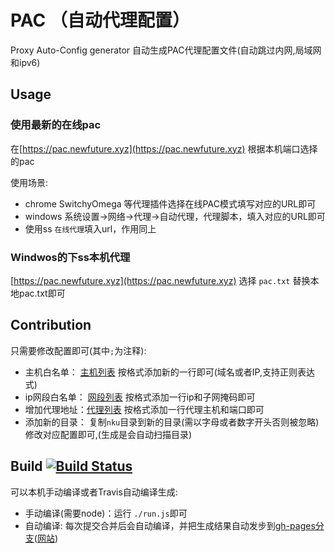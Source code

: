 # PAC （自动代理配置）

Proxy Auto-Config generator
自动生成PAC代理配置文件(自动跳过内网,局域网和ipv6)

## Usage

### 使用最新的在线pac

在[https://pac.newfuture.xyz](https://pac.newfuture.xyz) 根据本机端口选择的pac

使用场景:

* chrome SwitchyOmega 等代理插件选择在线PAC模式填写对应的URL即可
* windows 系统设置->网络->代理->自动代理，代理脚本，填入对应的URL即可
* 使用ss `在线代理`填入url，作用同上

### Windwos的下ss本机代理

[https://pac.newfuture.xyz](https://pac.newfuture.xyz) 选择 `pac.txt` 替换本地pac.txt即可


## Contribution

只需要修改配置即可(其中`;`为注释):

* 主机白名单： [主机列表](nku/host.txt) 按格式添加新的一行即可(域名或者IP,支持正则表达式)
* ip网段白名单： [网段列表](nku/net.txt) 按格式添加一行ip和子网掩码即可
* 增加代理地址：[代理列表](nku/proxy.txt) 按格式添加一行代理主机和端口即可
* 添加新的目录： 复制`nku`目录到新的目录(需以字母或者数字开头否则被忽略)修改对应配置即可,(生成是会自动扫描目录)

## Build [![Build Status](https://travis-ci.org/NewFuture/pac.svg?branch=master)](https://travis-ci.org/NewFuture/pac)

可以本机手动编译或者Travis自动编译生成:

* 手动编译(需要node)：运行 `./run.js`即可
* 自动编译: 每次提交合并后会自动编译，并把生成结果自动发步到[gh-pages分支](https://github.com/NewFuture/pac/tree/gh-pages)([网站](https://pac.newfuture.xyz/))
 